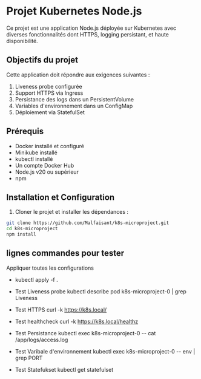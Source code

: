 # Projet Kubernetes Node.js

Ce projet est une application Node.js déployée sur Kubernetes avec diverses fonctionnalités dont HTTPS, logging persistant, et haute disponibilité.

## Objectifs du projet

Cette application doit répondre aux exigences suivantes :
1. Liveness probe configurée
2. Support HTTPS via Ingress
3. Persistance des logs dans un PersistentVolume
4. Variables d'environnement dans un ConfigMap
5. Déploiement via StatefulSet

## Prérequis

- Docker installé et configuré
- Minikube installé
- kubectl installé
- Un compte Docker Hub
- Node.js v20 ou supérieur
- npm

## Installation et Configuration

1. Cloner le projet et installer les dépendances :
```bash
git clone https://github.com/Malfaisant/k8s-microproject.git
cd k8s-microproject
npm install
```

## lignes commandes pour tester

Appliquer toutes les configurations
- kubectl apply -f .

- Test Liveness probe
kubectl describe pod k8s-microproject-0 | grep Liveness

- Test HTTPS
curl -k https://k8s.local/

- Test healthcheck
curl -k https://k8s.local/healthz

- Test Persistance
kubectl exec k8s-microproject-0 -- cat /app/logs/access.log

- Test Varibale d'environnement
kubectl exec k8s-microproject-0 -- env | grep PORT

- Test Statefukset
kubectl get statefulset
